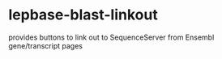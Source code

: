 # lepbase-blast-linkout
provides buttons to link out to SequenceServer from Ensembl gene/transcript pages
